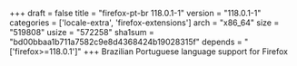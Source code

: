 +++
draft = false
title = "firefox-pt-br 118.0.1-1"
version = "118.0.1-1"
categories = ['locale-extra', 'firefox-extensions']
arch = "x86_64"
size = "519808"
usize = "572258"
sha1sum = "bd00bbaa1b711a7582c9e8d4368424b19028315f"
depends = "['firefox>=118.0.1']"
+++
Brazilian Portuguese language support for Firefox